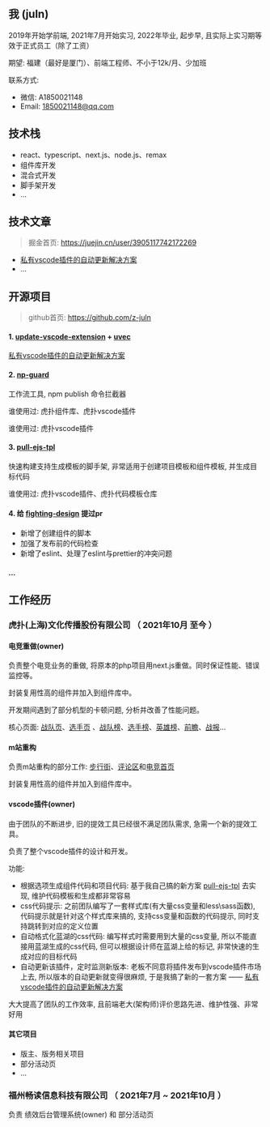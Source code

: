
<br />

## 我 (juln)

2019年开始学前端, 2021年7月开始实习, 2022年毕业, 起步早, 且实际上实习期等效于正式员工（除了工资）

期望: 福建（最好是厦门）、前端工程师、不小于12k/月、少加班

联系方式:
- 微信: A1850021148
- Email: 1850021148@qq.com

## 技术栈

- react、typescript、next.js、node.js、remax
- 组件库开发
- 混合式开发
- 脚手架开发
- ...

## 技术文章

> 掘金首页: <https://juejin.cn/user/3905117742172269>

- [私有vscode插件的自动更新解决方案](<https://juejin.cn/post/7141662937420136479/>)
- ...

## 开源项目

> github首页: <https://github.com/z-juln>

#### 1. [update-vscode-extension](https://www.npmjs.com/package/update-vscode-extension) + [uvec](https://www.npmjs.com/package/uvec)

[私有vscode插件的自动更新解决方案](<https://juejin.cn/post/7141662937420136479/>)

#### 2. [np-guard](https://www.npmjs.com/package/np-guard)

工作流工具, npm publish 命令拦截器

谁使用过: 虎扑组件库、虎扑vscode插件

谁使用过: 虎扑vscode插件

#### 3. [pull-ejs-tpl](https://www.npmjs.com/package/pull-ejs-tpl)

快速构建支持生成模板的脚手架, 非常适用于创建项目模板和组件模板, 并生成目标代码

谁使用过: 虎扑vscode插件、虎扑代码模板仓库

#### 4. 给 [fighting-design](https://github.com/FightingDesign/fighting-design) 提过pr

- 新增了创建组件的脚本
- 加强了发布前的代码检查
- 新增了eslint、处理了eslint与prettier的冲突问题

#### ...

## 工作经历

### 虎扑(上海)文化传播股份有限公司 （ 2021年10月 至今 ）

#### 电竞重做(owner)

负责整个电竞业务的重做, 将原本的php项目用next.js重做。同时保证性能、错误监控等。

封装复用性高的组件并加入到组件库中。

开发期间遇到了部分机型的卡顿问题, 分析并改善了性能问题。

核心页面: [战队页](https://games.mobileapi.hupu.com/eg/list/team?type=lol&id=29)、[选手页](https://games.mobileapi.hupu.com/eg/list/player?type=lol&id=100) 、[战队榜](https://games.mobileapi.hupu.com/eg/list/kog/team)、[选手榜](https://games.mobileapi.hupu.com/eg/list/kog/team)、[英雄榜](https://games.mobileapi.hupu.com/eg/list/lol/score?night=1)、[前瞻](https://offline-download.hupu.com/online/prod/300002/prospect.html?game_type=kog&battle_id=2149)、[战报](https://offline-download.hupu.com/online/prod/300002/report.html?game_type=lol&battle_id=8291)...

#### m站重构

负责m站重构的部分工作: [步行街](https://m.hupu.com/gambia)、[评论区](https://m.hupu.com/bbs/55475766.html#master-discuss-section)和[电竞首页](https://m.hupu.com/gg)

封装复用性高的组件并加入到组件库中。

#### vscode插件(owner)

由于团队的不断进步, 旧的提效工具已经很不满足团队需求, 急需一个新的提效工具。

负责了整个vscode插件的设计和开发。

功能:
- 根据选项生成组件代码和项目代码: 基于我自己搞的新方案 [pull-ejs-tpl](https://www.npmjs.com/package/pull-ejs-tpl) 去实现, 维护代码模板和生成都非常容易
- css代码提示: 之前团队编写了一套样式库(有大量css变量和less\sass函数), 代码提示就是针对这个样式库来搞的, 支持css变量和函数的代码提示, 同时支持跳转到对应的定义位置
- 自动格式化蓝湖的css代码: 编写样式时需要用到大量的css变量, 所以不能直接用蓝湖生成的css代码, 但可以根据设计师在蓝湖上给的标记, 非常快速的生成对应的目标代码
- 自动更新该插件，定时监测新版本: 老板不同意将插件发布到vscode插件市场上去, 所以版本的自动更新就变得很麻烦, 于是我搞了新的一套方案 —— [私有vscode插件的自动更新解决方案](<https://juejin.cn/post/7141662937420136479/>)

大大提高了团队的工作效率, 且前端老大(架构师)评价思路先进、维护性强、非常好用

#### 其它项目

- 版主、版务相关项目
- 部分活动页
- ...

### 福州畅读信息科技有限公司 （ 2021年7月 ~ 2021年10月 ）

负责 绩效后台管理系统(owner) 和 部分活动页

<br />
